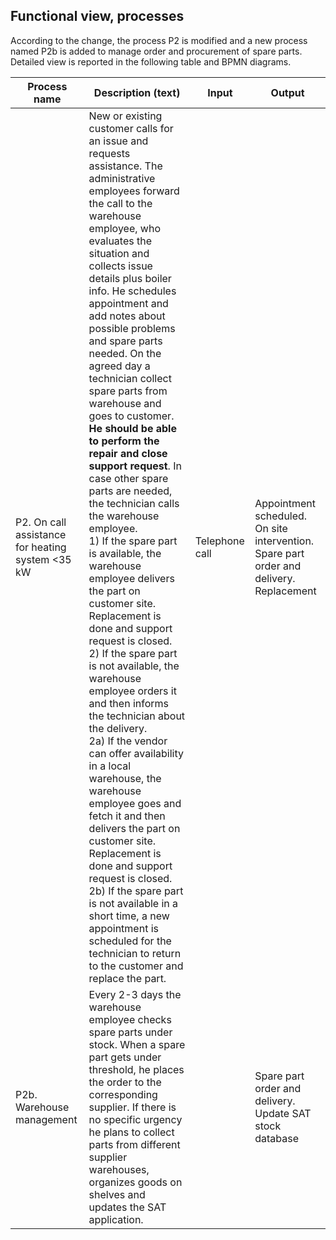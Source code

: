 ## Functional view, processes

According to the change, the process P2 is modified and a new process named P2b is added to manage order and procurement of spare parts. Detailed view is reported in the following table and BPMN diagrams.

| Process name                                     | Description (text)                                           | Input          | Output                                                       |
| ------------------------------------------------ | ------------------------------------------------------------ | -------------- | ------------------------------------------------------------ |
| P2. On call assistance for heating system <35 kW | New or existing customer calls for an issue and requests assistance. The administrative employees forward the call to the warehouse employee, who evaluates the situation and collects issue details plus boiler info. He schedules appointment and add notes about possible problems and spare parts needed. On the agreed day a technician collect spare parts from warehouse and goes to customer. **He should be able to perform the repair and close support request**. In case other spare parts are needed, the technician calls the warehouse employee.<br />1) If the spare part is available, the warehouse employee delivers the part on customer site. Replacement is done and support request is closed. <br />2) If the spare part is not available, the warehouse employee orders it and then informs the technician about the delivery.<br />   2a) If the vendor can offer availability in a local warehouse, the warehouse employee goes and fetch it and then delivers the part on customer site. Replacement is done and support request is closed.<br />  2b) If the spare part is not available in a short time, a new appointment is scheduled for the technician to return to the customer and replace the part. | Telephone call | Appointment scheduled. On site intervention. Spare part order and delivery. Replacement |
| P2b. Warehouse management                        | Every 2-3 days the warehouse employee checks spare parts under stock. When a spare part gets under threshold, he places the order to the corresponding supplier. If there is no specific urgency he plans to collect parts from different supplier warehouses, organizes goods on shelves and updates the SAT application. |                | Spare part order and delivery. Update SAT stock database     |

